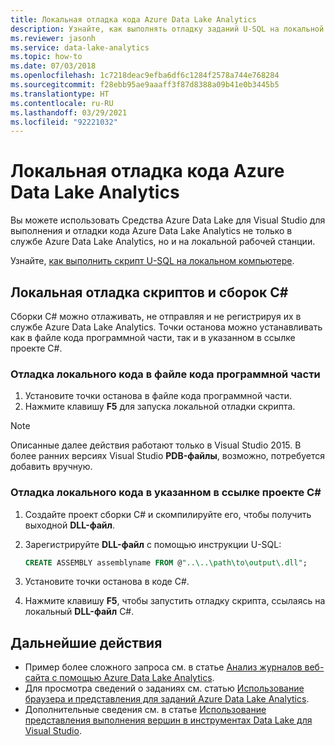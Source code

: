 ```yaml
---
title: Локальная отладка кода Azure Data Lake Analytics
description: Узнайте, как выполнять отладку заданий U-SQL на локальной рабочей станции с помощью Средств Azure Data Lake для Visual Studio.
ms.reviewer: jasonh
ms.service: data-lake-analytics
ms.topic: how-to
ms.date: 07/03/2018
ms.openlocfilehash: 1c7218deac9efba6df6c1284f2578a744e768284
ms.sourcegitcommit: f28ebb95ae9aaaff3f87d8388a09b41e0b3445b5
ms.translationtype: HT
ms.contentlocale: ru-RU
ms.lasthandoff: 03/29/2021
ms.locfileid: "92221032"
---
```

# <a name="debug-azure-data-lake-analytics-code-locally"></a>Локальная отладка кода Azure Data Lake Analytics

Вы можете использовать Средства Azure Data Lake для Visual Studio для выполнения и отладки кода Azure Data Lake Analytics не только в службе Azure Data Lake Analytics, но и на локальной рабочей станции.

Узнайте, [как выполнить скрипт U-SQL на локальном компьютере](data-lake-analytics-data-lake-tools-local-run.md).

## <a name="debug-scripts-and-c-assemblies-locally"></a>Локальная отладка скриптов и сборок C#

Сборки C# можно отлаживать, не отправляя и не регистрируя их в службе Azure Data Lake Analytics. Точки останова можно устанавливать как в файле кода программной части, так и в указанном в ссылке проекте C#.

### <a name="debug-local-code-in-a-code-behind-file"></a>Отладка локального кода в файле кода программной части

1. Установите точки останова в файле кода программной части.
2. Нажмите клавишу **F5** для запуска локальной отладки скрипта.

> [!NOTE]
   > Описанные далее действия работают только в Visual Studio 2015. В более ранних версиях Visual Studio **PDB-файлы**, возможно, потребуется добавить вручную.  
   >
   >

### <a name="debug-local-code-in-a-referenced-c-project"></a>Отладка локального кода в указанном в ссылке проекте C#

1. Создайте проект сборки C# и скомпилируйте его, чтобы получить выходной **DLL-файл**.
2. Зарегистрируйте **DLL-файл** с помощью инструкции U-SQL:

   ```sql
   CREATE ASSEMBLY assemblyname FROM @"..\..\path\to\output\.dll";
   ```
   
3. Установите точки останова в коде C#.
4. Нажмите клавишу **F5**, чтобы запустить отладку скрипта, ссылаясь на локальный **DLL-файл** C#.


## <a name="next-steps"></a>Дальнейшие действия

- Пример более сложного запроса см. в статье [Анализ журналов веб-сайта с помощью Azure Data Lake Analytics](data-lake-analytics-analyze-weblogs.md).
- Для просмотра сведений о заданиях см. статью [Использование браузера и представления для заданий Azure Data Lake Analytics](data-lake-analytics-data-lake-tools-view-jobs.md).
- Дополнительные сведения см. в статье [Использование представления выполнения вершин в инструментах Data Lake для Visual Studio](data-lake-analytics-data-lake-tools-use-vertex-execution-view.md).
